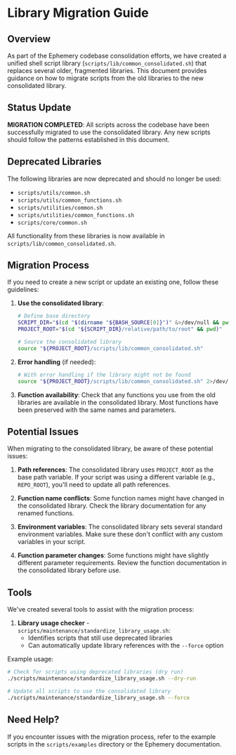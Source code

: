 # Library Migration Guide

## Overview

As part of the Ephemery codebase consolidation efforts, we have created a unified shell script library (`scripts/lib/common_consolidated.sh`) that replaces several older, fragmented libraries. This document provides guidance on how to migrate scripts from the old libraries to the new consolidated library.

## Status Update

**MIGRATION COMPLETED**: All scripts across the codebase have been successfully migrated to use the consolidated library. Any new scripts should follow the patterns established in this document.

## Deprecated Libraries

The following libraries are now deprecated and should no longer be used:

* `scripts/utils/common.sh`
* `scripts/utils/common_functions.sh`
* `scripts/utilities/common.sh`
* `scripts/utilities/common_functions.sh`
* `scripts/core/common.sh`

All functionality from these libraries is now available in `scripts/lib/common_consolidated.sh`.

## Migration Process

If you need to create a new script or update an existing one, follow these guidelines:

1. **Use the consolidated library**:
   ```bash
   # Define base directory
   SCRIPT_DIR="$(cd "$(dirname "${BASH_SOURCE[0]}")" &>/dev/null && pwd)"
   PROJECT_ROOT="$(cd "${SCRIPT_DIR}/relative/path/to/root" && pwd)"

   # Source the consolidated library
   source "${PROJECT_ROOT}/scripts/lib/common_consolidated.sh"
   ```

2. **Error handling** (if needed):
   ```bash
   # With error handling if the library might not be found
   source "${PROJECT_ROOT}/scripts/lib/common_consolidated.sh" 2>/dev/null || echo "Warning: common_consolidated.sh not found"
   ```

3. **Function availability**: Check that any functions you use from the old libraries are available in the consolidated library. Most functions have been preserved with the same names and parameters.

## Potential Issues

When migrating to the consolidated library, be aware of these potential issues:

1. **Path references**: The consolidated library uses `PROJECT_ROOT` as the base path variable. If your script was using a different variable (e.g., `REPO_ROOT`), you'll need to update all path references.

2. **Function name conflicts**: Some function names might have changed in the consolidated library. Check the library documentation for any renamed functions.

3. **Environment variables**: The consolidated library sets several standard environment variables. Make sure these don't conflict with any custom variables in your script.

4. **Function parameter changes**: Some functions might have slightly different parameter requirements. Review the function documentation in the consolidated library before use.

## Tools

We've created several tools to assist with the migration process:

1. **Library usage checker** - `scripts/maintenance/standardize_library_usage.sh`:
   - Identifies scripts that still use deprecated libraries
   - Can automatically update library references with the `--force` option

Example usage:
```bash
# Check for scripts using deprecated libraries (dry run)
./scripts/maintenance/standardize_library_usage.sh --dry-run

# Update all scripts to use the consolidated library
./scripts/maintenance/standardize_library_usage.sh --force
```

## Need Help?

If you encounter issues with the migration process, refer to the example scripts in the `scripts/examples` directory or the Ephemery documentation. 